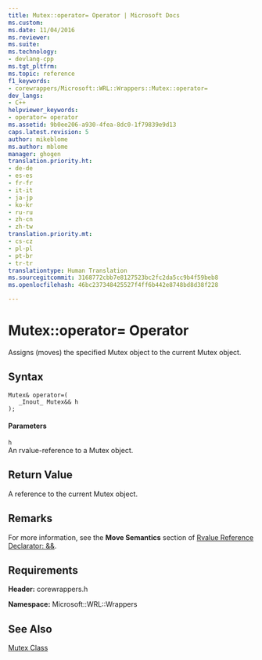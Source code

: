 ```yaml
---
title: Mutex::operator= Operator | Microsoft Docs
ms.custom: 
ms.date: 11/04/2016
ms.reviewer: 
ms.suite: 
ms.technology:
- devlang-cpp
ms.tgt_pltfrm: 
ms.topic: reference
f1_keywords:
- corewrappers/Microsoft::WRL::Wrappers::Mutex::operator=
dev_langs:
- C++
helpviewer_keywords:
- operator= operator
ms.assetid: 9b0ee206-a930-4fea-8dc0-1f79839e9d13
caps.latest.revision: 5
author: mikeblome
ms.author: mblome
manager: ghogen
translation.priority.ht:
- de-de
- es-es
- fr-fr
- it-it
- ja-jp
- ko-kr
- ru-ru
- zh-cn
- zh-tw
translation.priority.mt:
- cs-cz
- pl-pl
- pt-br
- tr-tr
translationtype: Human Translation
ms.sourcegitcommit: 3168772cbb7e8127523bc2fc2da5cc9b4f59beb8
ms.openlocfilehash: 46bc237348425527f4ff6b442e8748bd8d38f228

---
```

# Mutex::operator= Operator
Assigns (moves) the specified Mutex object to the current Mutex object.  
  
## Syntax  
  
```  
Mutex& operator=(  
   _Inout_ Mutex&& h  
);  
```  
  
#### Parameters  
 `h`  
 An rvalue-reference to a Mutex object.  
  
## Return Value  
 A reference to the current Mutex object.  
  
## Remarks  
 For more information, see the **Move Semantics** section of [Rvalue Reference Declarator: &&](../cpp/rvalue-reference-declarator-amp-amp.md).  
  
## Requirements  
 **Header:** corewrappers.h  
  
 **Namespace:** Microsoft::WRL::Wrappers
 
 ## See Also
 [Mutex Class](../windows/mutex-class1.md)


<!--HONumber=Jan17_HO2-->


